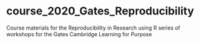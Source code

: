 # course_2020_Gates_Reproducibility
Course materials for the Reproducibility in Research using R series of workshops for the Gates Cambridge Learning for Purpose
